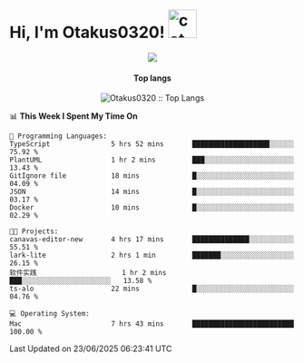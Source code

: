 <h1> Hi, I'm Otakus0320! <img src="https://media.giphy.com/media/mGcNjsfWAjY5AEZNw6/giphy.gif" width="50" alt="cat"></h1>

<p align="center"><a href="https://wakatime.com/@044d69d0-1253-4f60-96b6-5d19a0f9dde5"><img src="https://wakatime.com/badge/user/044d69d0-1253-4f60-96b6-5d19a0f9dde5.svg" /></a></p>

<h4 align="center">Top langs</h4>

<p align="center"><img src="https://github-readme-stats.vercel.app/api/top-langs/?username=Otakus0320&langs_count=10&theme=tokyonight&layout=compact&timestamp={{random_number}}" alt="Otakus0320 :: Top Langs" /></p>

<!--START_SECTION:waka-->
📊 **This Week I Spent My Time On** 

```text
💬 Programming Languages: 
TypeScript               5 hrs 52 mins       ███████████████████░░░░░░   75.92 % 
PlantUML                 1 hr 2 mins         ███░░░░░░░░░░░░░░░░░░░░░░   13.43 % 
GitIgnore file           18 mins             █░░░░░░░░░░░░░░░░░░░░░░░░   04.09 % 
JSON                     14 mins             █░░░░░░░░░░░░░░░░░░░░░░░░   03.17 % 
Docker                   10 mins             █░░░░░░░░░░░░░░░░░░░░░░░░   02.29 % 

🐱‍💻 Projects: 
canavas-editor-new       4 hrs 17 mins       ██████████████░░░░░░░░░░░   55.51 % 
lark-lite                2 hrs 1 min         ███████░░░░░░░░░░░░░░░░░░   26.15 % 
软件实践                     1 hr 2 mins         ███░░░░░░░░░░░░░░░░░░░░░░   13.58 % 
ts-alo                   22 mins             █░░░░░░░░░░░░░░░░░░░░░░░░   04.76 % 

💻 Operating System: 
Mac                      7 hrs 43 mins       █████████████████████████   100.00 % 
```


 Last Updated on 23/06/2025 06:23:41 UTC
<!--END_SECTION:waka-->
